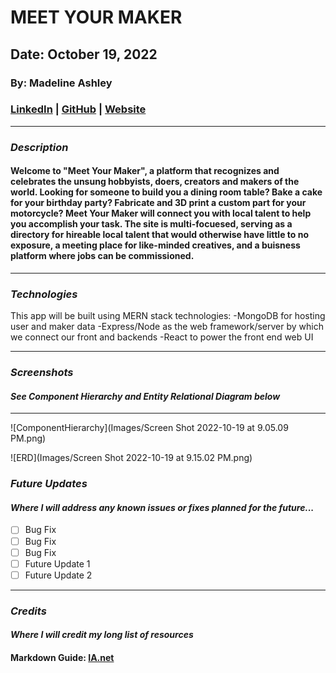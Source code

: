 
# **MEET YOUR MAKER**

## Date: October 19, 2022

### By: Madeline Ashley

### [LinkedIn](https://www.linkedin.com/in/madeline-ashley-11a4413a/) | [GitHub](https://github.com/mashbash2150) | [Website](www.hellomashley.com)

---

### **_Description_**

#### Welcome to "Meet Your Maker", a platform that recognizes and celebrates the unsung hobbyists, doers, creators and makers of the world.  Looking for someone to build you a dining room table? Bake a cake for your birthday party? Fabricate and 3D print a custom part for your motorcycle? Meet Your Maker will connect you with local talent to help you accomplish your task. The site is multi-focuesed, serving as a directory for hireable local talent that would otherwise have little to no exposure, a meeting place for like-minded creatives, and a buisness platform where jobs can be commissioned.  

---

### **_Technologies_**

This app will be built using MERN stack technologies:
-MongoDB for hosting user and maker data
-Express/Node as the web framework/server by which we connect our front and backends
-React to power the front end web UI

---

### **_Screenshots_**

#### _See Component Hierarchy and Entity Relational Diagram below_


---
![ComponentHierarchy](Images/Screen Shot 2022-10-19 at 9.05.09 PM.png)

![ERD](Images/Screen Shot 2022-10-19 at 9.15.02 PM.png)

### **_Future Updates_**

#### _Where I will address any known issues or fixes planned for the future..._

- [ ] Bug Fix 
- [ ] Bug Fix 
- [ ] Bug Fix 
- [ ] Future Update 1
- [ ] Future Update 2

---

### **_Credits_**

#### _Where I will credit my long list of resources_


#### Markdown Guide: [IA.net](https://ia.net/writer/support/general/markdown-guide)